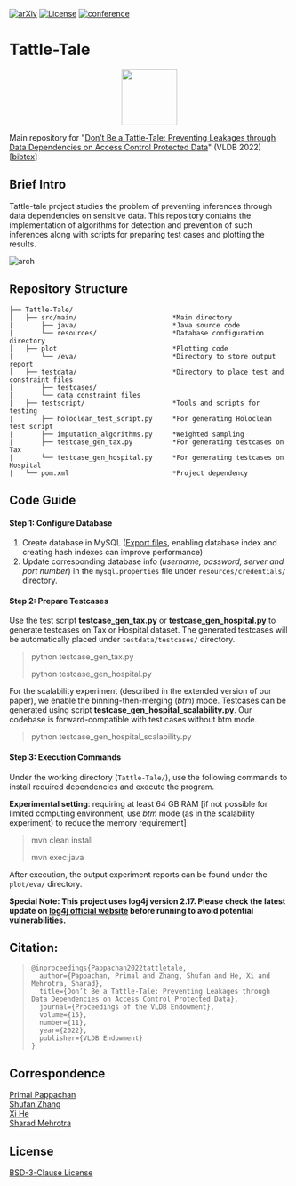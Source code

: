 [![arXiv](https://img.shields.io/badge/arXiv-1234.56789-b31b1b.svg)](https://arxiv.org/abs/2207.08757)  [![License](https://img.shields.io/badge/License-BSD_3--Clause-blue.svg)](https://opensource.org/licenses/BSD-3-Clause) [![conference](https://img.shields.io/badge/VLDB--2022-Accepted-success)](https://vldb.org/2022/)

# Tattle-Tale 

<p align="center">
<img src="https://user-images.githubusercontent.com/284107/179824129-4b2a35d9-7dcc-4945-b1bf-5eed595ec23f.png" width=100 height=100>
</p>

Main repository for "[Don’t Be a Tattle-Tale: Preventing Leakages through Data Dependencies on Access Control Protected Data](https://arxiv.org/abs/2207.08757)" (VLDB 2022) [[bibtex](#citation)]


## Brief Intro

Tattle-tale project studies the problem of preventing inferences through data dependencies on sensitive data.
This repository contains the implementation of algorithms for detection and prevention of such inferences along with scripts for preparing test cases and plotting the results.

![arch](https://user-images.githubusercontent.com/284107/179818558-ce0d4cca-6db3-48fa-9d45-207e872051e9.png)

## Repository Structure

    ├── Tattle-Tale/
    │   ├── src/main/                        *Main directory
    |       ├── java/                        *Java source code
    |       └── resources/                   *Database configuration directory
    │   ├── plot                             *Plotting code
    |       └── /eva/                        *Directory to store output report
    │   ├── testdata/                        *Directory to place test and constraint files
    |       ├── testcases/
    |       └── data constraint files
    |   ├── testscript/                      *Tools and scripts for testing
    |       ├── holoclean_test_script.py     *For generating Holoclean test script
    |       ├── imputation_algorithms.py     *Weighted sampling
    |       ├── testcase_gen_tax.py          *For generating testcases on Tax
    |       └── testcase_gen_hospital.py     *For generating testcases on Hospital
    |   └── pom.xml                          *Project dependency

## Code Guide

#### Step 1: Configure Database

1.  Create database in MySQL ([Export files](https://drive.google.com/drive/folders/1CiCXU08zWgzI2VUKp1vEcadBkTJA6Lbb?usp=sharing), enabling database index and creating hash indexes can improve performance)
2.  Update corresponding database info (*username, password, server and port number*) in the `mysql.properties` file under `resources/credentials/` directory.

#### Step 2: Prepare Testcases

Use the test script **testcase_gen_tax.py** or **testcase_gen_hospital.py** to generate testcases on Tax or Hospital dataset. The generated testcases will be automatically placed under `testdata/testcases/` directory.

> python testcase_gen_tax.py
>
> python testcase_gen_hospital.py

For the scalability experiment (described in the extended version of our paper), we enable the binning-then-merging (*btm*) mode. Testcases can be generated using script **testcase_gen_hospital_scalability.py**.
Our codebase is forward-compatible with test cases without btm mode.

> python testcase_gen_hospital_scalability.py

#### Step 3: Execution Commands

Under the working directory (`Tattle-Tale/`), use the following commands to install required dependencies and execute the program.

**Experimental setting**: requiring at least 64 GB RAM [if not possible for limited computing environment, use *btm* mode (as in the scalability experiment) to reduce the memory requirement]

> mvn clean install
>
> mvn exec:java 

After execution, the output experiment reports can be found under the `plot/eva/` directory.



**Special Note: This project uses log4j version 2.17. Please check the latest update on [log4j official website](https://logging.apache.org/log4j/2.x/security.html#CVE-2021-44832) before running to avoid potential vulnerabilities.**

## Citation: 

> ```
> @inproceedings{Pappachan2022tattletale,
>   author={Pappachan, Primal and Zhang, Shufan and He, Xi and Mehrotra, Sharad},
>   title={Don’t Be a Tattle-Tale: Preventing Leakages through Data Dependencies on Access Control Protected Data}, 
>   journal={Proceedings of the VLDB Endowment},
>   volume={15},
>   number={11},
>   year={2022},
>   publisher={VLDB Endowment}
>}
> ```

## Correspondence

[Primal Pappachan](mailto:primal@uci.edu) <br>[Shufan Zhang](mailto:shufan.zhang@uwaterloo.ca) <br>[Xi He](mailto:xihe@uwaterloo.ca)  <br>[Sharad Mehrotra](mailto:sharad@ics.uci.edu) <br>

## License

[BSD-3-Clause License](https://choosealicense.com/licenses/bsd-3-clause/)

